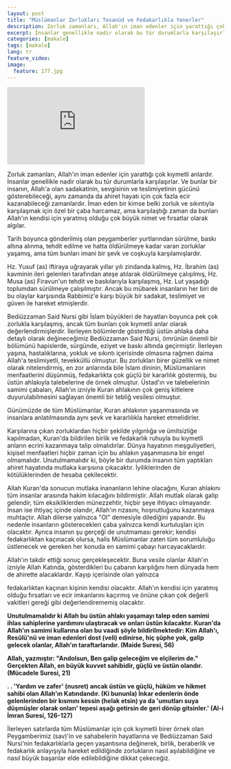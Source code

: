 ```yaml
---
layout: post
title: "Müslümanlar Zorlukları Tesanüd ve Fedakarlıkla Yenerler"
description: Zorluk zamanları, Allah'ın iman edenler için yarattığı çok kıymetli anlardır.
excerpt: İnsanlar genellikle nadir olarak bu tür durumlarla karşılaşırlar. Ve bunlar bir insanın, Allah'a olan sadakatinin, sevgisinin ve teslimiyetinin gücünü gösterebileceği, aynı zamanda da ahiret hayatı için çok fazla ecir kazanabileceği zamanlardır.
categories: [makale]
tags: [makale]
lang: tr
feature_video: 
image:
  feature: 177.jpg
---
```


<div class="responsive-wrap">
<iframe src="https://onedrive.live.com/embed?cid=23A1F1172147F32F&resid=23A1F1172147F32F%211178&authkey=AMZo3dkME142Vik" width="320" height="180" frameborder="0" scrolling="no" allowfullscreen></iframe>
</div>

Zorluk zamanları, Allah'ın iman edenler için yarattığı çok kıymetli anlardır. İnsanlar genellikle nadir olarak bu tür durumlarla karşılaşırlar. Ve bunlar bir insanın, Allah'a olan sadakatinin, sevgisinin ve teslimiyetinin gücünü gösterebileceği, aynı zamanda da ahiret hayatı için çok fazla ecir kazanabileceği zamanlardır. İman eden bir kimse belki zorluk ve sıkıntıyla karşılaşmak için özel bir çaba harcamaz, ama karşılaştığı zaman da bunları Allah'ın kendisi için yaratmış olduğu çok büyük nimet ve fırsatlar olarak algılar.

Tarih boyunca gönderilmiş olan peygamberler yurtlarından sürülme, baskı altına alınma, tehdit edilme ve hatta öldürülmeye kadar varan zorluklar yaşamış, ama tüm bunları imani bir şevk ve coşkuyla karşılamışlardır.

Hz. Yusuf (as) iftiraya uğrayarak yıllar yılı zindanda kalmış, Hz. İbrahim (as) kavminin ileri gelenleri tarafından ateşe atılarak öldürülmeye çalışılmış, Hz. Musa (as) Firavun'un tehdit ve baskılarıyla karşılaşmış, Hz. Lut yaşadığı toplumdan sürülmeye çalışılmıştır. Ancak bu mübarek insanların her biri de bu olaylar karşısında Rabbimiz'e karşı büyük bir sadakat, teslimiyet ve güven ile hareket etmişlerdir.

Bediüzzaman Said Nursi gibi İslam büyükleri de hayatları boyunca pek çok zorlukla karşılaşmış, ancak tüm bunları çok kıymetli anlar olarak değerlendirmişlerdir. İlerleyen bölümlerde gösterdiği üstün ahlaka daha detaylı olarak değineceğimiz Bediüzzaman Said Nursi, ömrünün önemli bir bölümünü hapislerde, sürgünde, eziyet ve baskı altında geçirmiştir. İlerleyen yaşına, hastalıklarına, yokluk ve sıkıntı içerisinde olmasına rağmen daima Allah'a teslimiyetli, tevekküllü olmuştur. Bu zorlukları birer güzellik ve nimet olarak nitelendirmiş, en zor anlarında bile İslam dininin, Müslümanların menfaatlerini düşünmüş, fedakarlıkta çok güçlü bir kararlılık göstermiş, bu üstün ahlakıyla talebelerine de örnek olmuştur. Üstad'ın ve talebelerinin samimi çabaları, Allah'ın izniyle Kuran ahlakının çok geniş kitlelere duyurulabilmesini sağlayan önemli bir tebliğ vesilesi olmuştur.

Günümüzde de tüm Müslümanlar, Kuran ahlakının yaşanmasında ve insanlara anlatılmasında aynı şevk ve kararlılıkla hareket etmelidirler.

Karşılarına çıkan zorluklardan hiçbir şekilde yılgınlığa ve ümitsizliğe kapılmadan, Kuran'da bildirilen birlik ve fedakarlık ruhuyla bu kıymetli anların ecrini kazanmaya talip olmalıdırlar. Dünya hayatının meşguliyetleri, kişisel menfaatleri hiçbir zaman için bu ahlakın yaşanmasına bir engel olmamalıdır. Unutulmamalıdır ki, böyle bir durumda insanın tüm yaptıkları ahiret hayatında mutlaka karşısına çıkacaktır. İyiliklerinden de kötülüklerinden de hesaba çekilecektir.

Allah Kuran'da sonucun mutlaka inananların lehine olacağını, Kuran ahlakını tüm insanlar arasında hakim kılacağını bildirmiştir. Allah mutlak olarak galip gelendir, tüm eksikliklerden münezzehtir, hiçbir şeye ihtiyacı olmayandır. İnsan ise ihtiyaç içinde olandır, Allah'ın rızasını, hoşnutluğunu kazanmaya muhtaçtır. Allah dilerse yalnızca "Ol" demesiyle dilediğini yapandır. Bu nedenle insanların gösterecekleri çaba yalnızca kendi kurtuluşları için olacaktır. Ayrıca insanın şu gerçeği de unutmaması gerekir; kendisi fedakarlıktan kaçınacak olursa, halis Müslümanlar zaten tüm sorumluluğu üstlenecek ve gereken her konuda en samimi çabayı harcayacaklardır.

Allah'ın takdir ettiği sonuç gerçekleşecektir. Buna vesile olanlar Allah'ın izniyle Allah Katında, gösterdikleri bu çabanın karşılığını hem dünyada hem de ahirette alacaklardır. Kayıp içerisinde olan yalnızca

fedakarlıktan kaçınan kişinin kendisi olacaktır. Allah'ın kendisi için yaratmış olduğu fırsatları ve ecir imkanlarını kaçırmış ve önüne çıkan çok değerli vakitleri gereği gibi değerlendirememiş olacaktır.

**Unutulmamalıdır ki Allah bu üstün ahlakı yaşamayı talep eden samimi ihlas sahiplerine yardımını ulaştıracak ve onları üstün kılacaktır. Kuran'da Allah'ın samimi kullarına olan bu vaadi şöyle bildirilmektedir: Kim Allah'ı, Resûlü'nü ve iman edenleri dost (veli) edinirse, hiç şüphe yok, galip gelecek olanlar, Allah'ın taraftarlarıdır. (Maide Suresi, 56)**

**Allah, yazmıştır: "Andolsun, Ben galip geleceğim ve elçilerim de." Gerçekten Allah, en büyük kuvvet sahibidir, güçlü ve üstün olandır. (Mücadele Suresi, 21)**

**. . 'Yardım ve zafer' (nusret) ancak üstün ve güçlü, hüküm ve hikmet sahibi olan Allah'ın Katındandır. (Ki bununla) İnkar edenlerin önde gelenlerinden bir kısmını kessin (helak etsin) ya da 'umutları suya düşmüşler olarak onları' tepesi aşağı getirsin de geri dönüp gitsinler.' (Al-i İmran Suresi, 126-127)** 

İlerleyen satırlarda tüm Müslümanlar için çok kıymetli birer örnek olan Peygamberimiz (sav)'in ve sahabelerin hayatlarına ve Bediüzzaman Said Nursi'nin fedakarlıklarla geçen yaşantısına değinerek, birlik, beraberlik ve fedakarlık anlayışıyla hareket edildiğinde zorlukların nasıl aşılabildiğine ve nasıl büyük başarılar elde edilebildiğine dikkat çekeceğiz. 
